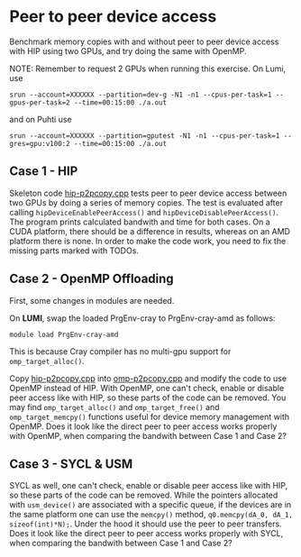 # Peer to peer device access

Benchmark memory copies with and without peer to peer device access with HIP using two GPUs, and try doing the same with OpenMP.

NOTE: Remember to request 2 GPUs when running this exercise. On Lumi, use
```
srun --account=XXXXXX --partition=dev-g -N1 -n1 --cpus-per-task=1 --gpus-per-task=2 --time=00:15:00 ./a.out
```
and on Puhti use
```
srun --account=XXXXXX --partition=gputest -N1 -n1 --cpus-per-task=1 --gres=gpu:v100:2 --time=00:15:00 ./a.out
```

## Case 1 - HIP
Skeleton code [hip-p2pcopy.cpp](hip-p2pcopy.cpp) tests peer to peer device access between two GPUs by doing a series of memory copies. The test is evaluated after calling `hipDeviceEnablePeerAccess()` and `hipDeviceDisablePeerAccess()`. The program prints calculated bandwith and time for both cases. On a CUDA platform, there should be a difference in results, whereas on an AMD platform there is none. In order to make the code work, you need to fix the missing parts marked with
TODOs.

## Case 2 - OpenMP Offloading
First, some changes in modules are needed.

On **LUMI**, swap the loaded PrgEnv-cray to PrgEnv-cray-amd as follows:
```
module load PrgEnv-cray-amd
```
This is because Cray compiler has no multi-gpu support for `omp_target_alloc()`.

Copy [hip-p2pcopy.cpp](hip-p2pcopy.cpp) into [omp-p2pcopy.cpp](omp-p2pcopy.cpp) and modify the code to use OpenMP instead of HIP. With OpenMP, one can't check, enable or disable peer access like with HIP, so these parts of the code can be removed. You may find `omp_target_alloc()` and `omp_target_free()` and `omp_target_memcpy()` functions useful for device memory management with OpenMP. Does it look like the direct peer to peer access works properly with OpenMP, when comparing the bandwith between Case 1 and Case 2?

## Case 3 - SYCL  & USM
SYCL as well, one can't check, enable or disable peer access like with HIP, so these parts of the code can be removed. While the pointers allocated with `usm_device()` are associated with a specific queue, if the devices are in the same platform one can use the `memcpy()` method, `q0.memcpy(dA_0, dA_1, sizeof(int)*N);`. Under the hood it should use the peer to peer transfers.  Does it look like the direct peer to peer access works properly with SYCL, when comparing the bandwith between Case 1 and Case 2?
